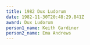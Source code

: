 ```yaml
---
title: 1982 Dux Ludorum
date: 1982-11-30T20:48:29.841Z
award: Dux Ludorum
person1_name: Keith Gardiner
person2_name: Ema Andrews
---
```


